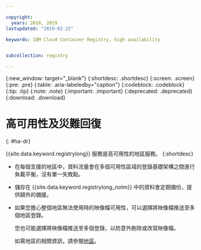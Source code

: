 ```yaml
---

copyright:
  years: 2018, 2019
lastupdated: "2019-02-22"

keywords: IBM Cloud Container Registry, high availability


subcollection: registry

---
```


{:new_window: target="_blank"}
{:shortdesc: .shortdesc}
{:screen: .screen}
{:pre: .pre}
{:table: .aria-labeledby="caption"}
{:codeblock: .codeblock}
{:tip: .tip}
{:note: .note}
{:important: .important}
{:deprecated: .deprecated}
{:download: .download}

# 高可用性及災難回復
{: #ha-dr}

{{site.data.keyword.registrylong}} 服務是高可用性的地區服務。
{:shortdesc}

* 在每個支援的地區中，資料流量會在多個可用性區域的登錄基礎架構之間進行負載平衡，沒有單一失敗點。

* 儲存在 {{site.data.keyword.registrylong_notm}} 中的資料會定期備份，提供額外的備援。

* 如果您擔心整個地區無法使用時的映像檔可用性，可以選擇將映像檔推送至多個地區登錄。
  
  您也可能選擇將映像檔推送至多個登錄，以防意外刪除或改寫映像檔。

  如需地區的相關資訊，請參閱[地區](/docs/services/Registry?topic=registry-registry_overview#registry_regions)。
